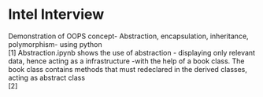 # Intel Interview
Demonstration of OOPS concept- Abstraction, encapsulation, inheritance, polymorphism- using python <br />
[1] Abstraction.ipynb shows the use of abstraction - displaying only relevant data, hence acting as a infrastructure -with the help of a book class. The book class contains methods that must redeclared in the derived classes, acting as abstract class <br />
[2]
